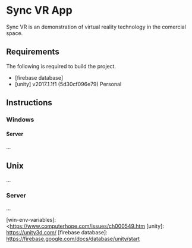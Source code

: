 # Sync VR App

Sync VR is an demonstration of virtual reality technology in the comercial space.


## Requirements
The following is required to build the project.

* [firebase database]
* [unity] v2017.1.1f1 (5d30cf096e79) Personal

## Instructions

### Windows

#### Server
...

## Unix
...

### Server
...

[//]: # (These are reference links used in the body of this note and get stripped out when the markdown processor does its job. There is no need to format nicely because it shouldn't be seen. Thanks SO - http://stackoverflow.com/questions/4823468/store-comments-in-markdown-syntax)

[postgresql]: <https://www.postgresql.org/>
[win-env-variables]: <https://www.computerhope.com/issues/ch000549.htm
[unity]: <https://unity3d.com/>
[firebase database]: <https://firebase.google.com/docs/database/unity/start>
